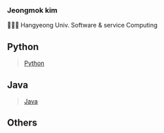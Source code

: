 ### Jeongmok kim
👨🏻‍🎓 Hangyeong Univ. Software & service Computing

## Python
> [Python](https://github.com/siggu/Python)

## Java
> [Java](https://github.com/siggu/Java)

## Others 

